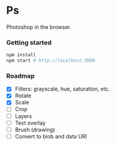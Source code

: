 # Ps

Photoshop in the browser.

### Getting started

```bash
npm install
npm start # http://localhost:3000
```

### Roadmap

- [x] Filters: grayscale, hue, saturation, etc.
- [x] Rotate
- [x] Scale
- [ ] Crop
- [ ] Layers
- [ ] Text overlay
- [ ] Brush (drawing)
- [ ] Convert to blob and data URI
